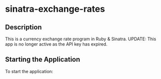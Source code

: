 # sinatra-exchange-rates

## Description
This is a currency exchange rate program in Ruby & Sinatra. UPDATE: This app is no longer active as the API key has expired.

## Starting the Application
To start the application:
```

```

